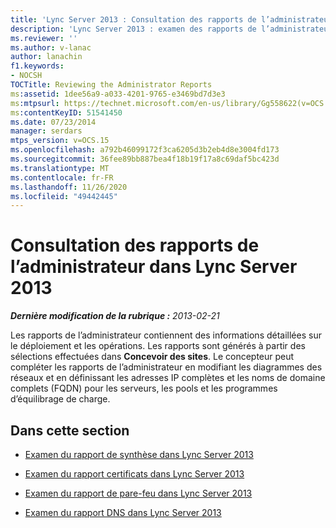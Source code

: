```yaml
---
title: 'Lync Server 2013 : Consultation des rapports de l’administrateur'
description: 'Lync Server 2013 : examen des rapports de l’administrateur.'
ms.reviewer: ''
ms.author: v-lanac
author: lanachin
f1.keywords:
- NOCSH
TOCTitle: Reviewing the Administrator Reports
ms:assetid: 1dee56a9-a033-4201-9765-e3469bd7d3e3
ms:mtpsurl: https://technet.microsoft.com/en-us/library/Gg558622(v=OCS.15)
ms:contentKeyID: 51541450
ms.date: 07/23/2014
manager: serdars
mtps_version: v=OCS.15
ms.openlocfilehash: a792b46099172f3ca6205d3b2eb4d8e3004fd173
ms.sourcegitcommit: 36fee89bb887bea4f18b19f17a8c69daf5bc423d
ms.translationtype: MT
ms.contentlocale: fr-FR
ms.lasthandoff: 11/26/2020
ms.locfileid: "49442445"
---
```

# <a name="reviewing-the-administrator-reports-in-lync-server-2013"></a>Consultation des rapports de l’administrateur dans Lync Server 2013

<div data-xmlns="http://www.w3.org/1999/xhtml">

<div class="topic" data-xmlns="http://www.w3.org/1999/xhtml" data-msxsl="urn:schemas-microsoft-com:xslt" data-cs="https://msdn.microsoft.com/">

<div data-asp="https://msdn2.microsoft.com/asp">



</div>

<div id="mainSection">

<div id="mainBody">

<span> </span>

_**Dernière modification de la rubrique :** 2013-02-21_

Les rapports de l’administrateur contiennent des informations détaillées sur le déploiement et les opérations. Les rapports sont générés à partir des sélections effectuées dans **Concevoir des sites**. Le concepteur peut compléter les rapports de l’administrateur en modifiant les diagrammes des réseaux et en définissant les adresses IP complètes et les noms de domaine complets (FQDN) pour les serveurs, les pools et les programmes d’équilibrage de charge.

<div>

## <a name="in-this-section"></a>Dans cette section

  - [Examen du rapport de synthèse dans Lync Server 2013](lync-server-2013-reviewing-the-summary-report.md)

  - [Examen du rapport certificats dans Lync Server 2013](lync-server-2013-reviewing-the-certificates-report.md)

  - [Examen du rapport de pare-feu dans Lync Server 2013](lync-server-2013-reviewing-the-firewall-report.md)

  - [Examen du rapport DNS dans Lync Server 2013](lync-server-2013-reviewing-the-dns-report.md)

</div>

</div>

<span> </span>

</div>

</div>

</div>

